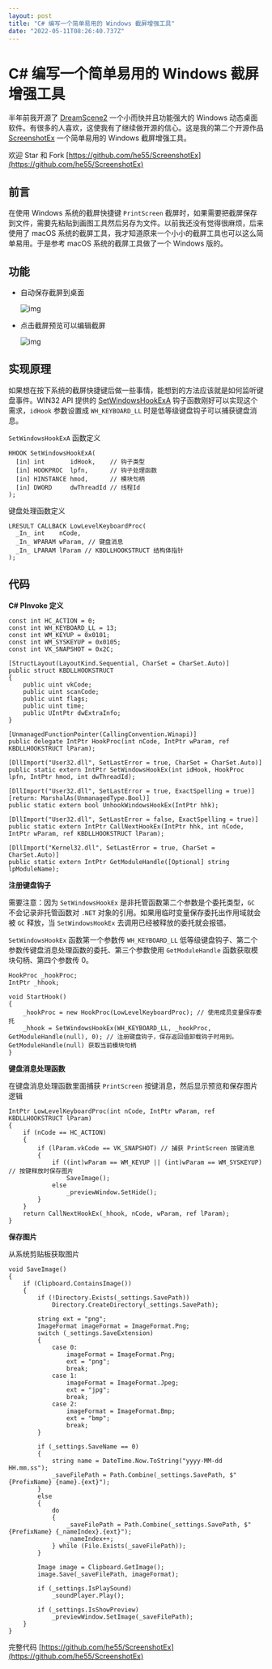 ```yaml
---
layout: post
title: "C# 编写一个简单易用的 Windows 截屏增强工具"
date: "2022-05-11T08:26:40.737Z"
---
```

C# 编写一个简单易用的 Windows 截屏增强工具
===========================

半年前我开源了 [DreamScene2](https://github.com/he55/DreamScene2) 一个小而快并且功能强大的 Windows 动态桌面软件。有很多的人喜欢，这使我有了继续做开源的信心。这是我的第二个开源作品 [ScreenshotEx](https://github.com/he55/ScreenshotEx) 一个简单易用的 Windows 截屏增强工具。

欢迎 Star 和 Fork [https://github.com/he55/ScreenshotEx](https://github.com/he55/ScreenshotEx)

前言
--

在使用 Windows 系统的截屏快捷键 `PrintScreen` 截屏时，如果需要把截屏保存到文件，需要先粘贴到画图工具然后另存为文件。以前我还没有觉得很麻烦，后来使用了 macOS 系统的截屏工具，我才知道原来一个小小的截屏工具也可以这么简单易用。于是参考 macOS 系统的截屏工具做了一个 Windows 版的。

功能
--

*   自动保存截屏到桌面
    
    ![img](https://img2022.cnblogs.com/blog/1136046/202205/1136046-20220510211757828-1081798859.gif)
    
*   点击截屏预览可以编辑截屏
    
    ![img](https://img2022.cnblogs.com/blog/1136046/202205/1136046-20220510211822963-458934995.gif)
    

实现原理
----

如果想在按下系统的截屏快捷键后做一些事情，能想到的方法应该就是如何监听键盘事件。WIN32 API 提供的 [SetWindowsHookExA](https://docs.microsoft.com/en-us/windows/win32/api/winuser/nf-winuser-setwindowshookexa) 钩子函数刚好可以实现这个需求，`idHook` 参数设置成 `WH_KEYBOARD_LL` 时是低等级键盘钩子可以捕获键盘消息。

`SetWindowsHookExA` 函数定义

    HHOOK SetWindowsHookExA(
      [in] int       idHook,    // 钩子类型
      [in] HOOKPROC  lpfn,      // 钩子处理函数
      [in] HINSTANCE hmod,      // 模块句柄
      [in] DWORD     dwThreadId // 线程Id
    );
    

键盘处理函数定义

    LRESULT CALLBACK LowLevelKeyboardProc(
      _In_ int    nCode,
      _In_ WPARAM wParam, // 键盘消息
      _In_ LPARAM lParam // KBDLLHOOKSTRUCT 结构体指针
    );
    

代码
--

**C# PInvoke 定义**

    const int HC_ACTION = 0;
    const int WH_KEYBOARD_LL = 13;
    const int WM_KEYUP = 0x0101;
    const int WM_SYSKEYUP = 0x0105;
    const int VK_SNAPSHOT = 0x2C;
    
    [StructLayout(LayoutKind.Sequential, CharSet = CharSet.Auto)]
    public struct KBDLLHOOKSTRUCT
    {
        public uint vkCode;
        public uint scanCode;
        public uint flags;
        public uint time;
        public UIntPtr dwExtraInfo;
    }
    
    [UnmanagedFunctionPointer(CallingConvention.Winapi)]
    public delegate IntPtr HookProc(int nCode, IntPtr wParam, ref KBDLLHOOKSTRUCT lParam);
    
    [DllImport("User32.dll", SetLastError = true, CharSet = CharSet.Auto)]
    public static extern IntPtr SetWindowsHookEx(int idHook, HookProc lpfn, IntPtr hmod, int dwThreadId);
    
    [DllImport("User32.dll", SetLastError = true, ExactSpelling = true)]
    [return: MarshalAs(UnmanagedType.Bool)]
    public static extern bool UnhookWindowsHookEx(IntPtr hhk);
    
    [DllImport("User32.dll", SetLastError = false, ExactSpelling = true)]
    public static extern IntPtr CallNextHookEx(IntPtr hhk, int nCode, IntPtr wParam, ref KBDLLHOOKSTRUCT lParam);
    
    [DllImport("Kernel32.dll", SetLastError = true, CharSet = CharSet.Auto)]
    public static extern IntPtr GetModuleHandle([Optional] string lpModuleName);
    

**注册键盘钩子**

需要注意：因为 `SetWindowsHookEx` 是非托管函数第二个参数是个委托类型，`GC` 不会记录非托管函数对 `.NET` 对象的引用。如果用临时变量保存委托出作用域就会被 `GC` 释放，当 `SetWindowsHookEx` 去调用已经被释放的委托就会报错。

`SetWindowsHookEx` 函数第一个参数传 `WH_KEYBOARD_LL` 低等级键盘钩子、第二个参数传键盘消息处理函数的委托、第三个参数使用 `GetModuleHandle` 函数获取模块句柄、第四个参数传 0。

    HookProc _hookProc;
    IntPtr _hhook;
    
    void StartHook() 
    {
        _hookProc = new HookProc(LowLevelKeyboardProc); // 使用成员变量保存委托
        _hhook = SetWindowsHookEx(WH_KEYBOARD_LL, _hookProc, GetModuleHandle(null), 0); // 注册键盘钩子，保存返回值卸载钩子时用到。GetModuleHandle(null) 获取当前模块句柄
    }
    

**键盘消息处理函数**

在键盘消息处理函数里面捕获 `PrintScreen` 按键消息，然后显示预览和保存图片逻辑

    IntPtr LowLevelKeyboardProc(int nCode, IntPtr wParam, ref KBDLLHOOKSTRUCT lParam)
    {
        if (nCode == HC_ACTION)
        {
            if (lParam.vkCode == VK_SNAPSHOT) // 捕获 PrintScreen 按键消息
            {
                if ((int)wParam == WM_KEYUP || (int)wParam == WM_SYSKEYUP) // 按键释放时保存图片
                    SaveImage();
                else
                    _previewWindow.SetHide();
            }
        }
        return CallNextHookEx(_hhook, nCode, wParam, ref lParam);
    }
    

**保存图片**

从系统剪贴板获取图片

    void SaveImage()
    {
        if (Clipboard.ContainsImage())
        {
            if (!Directory.Exists(_settings.SavePath))
                Directory.CreateDirectory(_settings.SavePath);
    
            string ext = "png";
            ImageFormat imageFormat = ImageFormat.Png;
            switch (_settings.SaveExtension)
            {
                case 0:
                    imageFormat = ImageFormat.Png;
                    ext = "png";
                    break;
                case 1:
                    imageFormat = ImageFormat.Jpeg;
                    ext = "jpg";
                    break;
                case 2:
                    imageFormat = ImageFormat.Bmp;
                    ext = "bmp";
                    break;
            }
    
            if (_settings.SaveName == 0)
            {
                string name = DateTime.Now.ToString("yyyy-MM-dd HH.mm.ss");
                _saveFilePath = Path.Combine(_settings.SavePath, $"{PrefixName} {name}.{ext}");
            }
            else
            {
                do
                {
                    _saveFilePath = Path.Combine(_settings.SavePath, $"{PrefixName} {_nameIndex}.{ext}");
                    _nameIndex++;
                } while (File.Exists(_saveFilePath));
            }
    
            Image image = Clipboard.GetImage();
            image.Save(_saveFilePath, imageFormat);
    
            if (_settings.IsPlaySound)
                _soundPlayer.Play();
    
            if (_settings.IsShowPreview)
                _previewWindow.SetImage(_saveFilePath);
        }
    }
    

完整代码 [https://github.com/he55/ScreenshotEx](https://github.com/he55/ScreenshotEx)